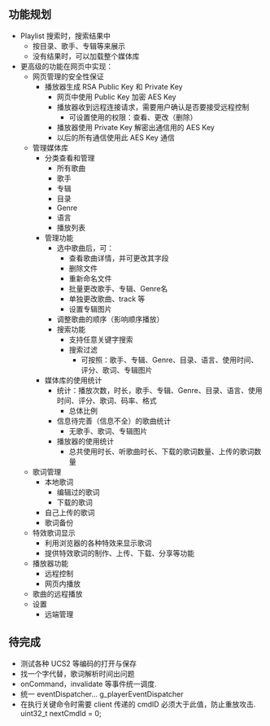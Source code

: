 ## 功能规划
* Playlist 搜索时，搜索结果中
  * 按目录、歌手、专辑等来展示
  * 没有结果时，可以加载整个媒体库
* 更高级的功能在网页中实现：
  * 网页管理的安全性保证
    * 播放器生成 RSA Public Key 和 Private Key
      * 网页中使用 Public Key 加密 AES Key
      * 播放器收到远程连接请求，需要用户确认是否要接受远程控制
        * 可设置使用的权限：查看、更改（删除）
      * 播放器使用 Private Key 解密出通信用的 AES Key
      * 以后的所有通信使用此 AES Key 通信
  * 管理媒体库
    * 分类查看和管理
      * 所有歌曲
      * 歌手
      * 专辑
      * 目录
      * Genre
      * 语言
      * 播放列表
    * 管理功能
      * 选中歌曲后，可：
        * 查看歌曲详情，并可更改其字段
        * 删除文件
        * 重新命名文件
        * 批量更改歌手、专辑、Genre名
        * 单独更改歌曲、track 等
        * 设置专辑图片
      * 调整歌曲的顺序（影响顺序播放）
      * 搜索功能
        * 支持任意关键字搜索
        * 搜索过滤
          * 可按照：歌手、专辑、Genre、目录、语言、使用时间、评分、歌词、专辑图片
    * 媒体库的使用统计
      * 统计：播放次数，时长，歌手、专辑、Genre、目录、语言、使用时间、评分、歌词、码率、格式
        * 总体比例
      * 信息待完善（信息不全）的歌曲统计
        * 无歌手、歌词、专辑图片
      * 播放器的使用统计
        * 总共使用时长、听歌曲时长、下载的歌词数量、上传的歌词数量
  * 歌词管理
    * 本地歌词
      * 编辑过的歌词
      * 下载的歌词
    * 自己上传的歌词
    * 歌词备份
  * 特效歌词显示
    * 利用浏览器的各种特效来显示歌词
    * 提供特效歌词的制作、上传、下载、分享等功能
  * 播放器功能
    * 远程控制
    * 网页内播放
  * 歌曲的远程播放
  * 设置
    * 远端管理
    

## 待完成
* 测试各种 UCS2 等编码的打开与保存
* 找一个字代替，歌词解析时间出问题
* onCommand，invalidate 等事件统一调度.
* 统一 eventDispatcher... g_playerEventDispatcher
* 在执行关键命令时需要 client 传递的 cmdID 必须大于此值，防止重放攻击.
 uint32_t                    nextCmdId = 0;
